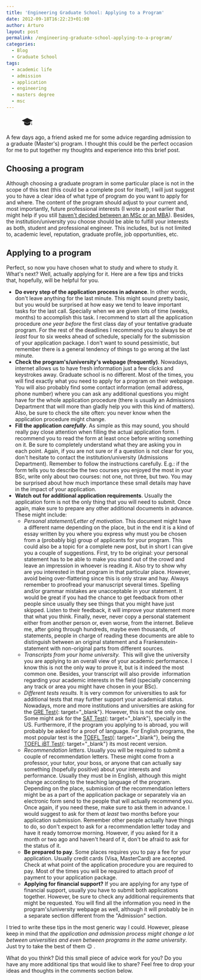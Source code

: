 ```yaml
---
title: 'Engineering Graduate School: Applying to a Program'
date: 2012-09-18T16:22:23+01:00
author: Arturo
layout: post
permalink: /engineering-graduate-school-applying-to-a-program/
categories:
  - Blog
  - Graduate School
tags:
  - academic life
  - admission
  - application
  - engineering
  - masters degree
  - msc
---
```

<figure class="alignleft">
	<img width="32" src="../multimedia/icons/academic.png"/>
</figure>

A few days ago, a friend asked me for some advice regarding admission to a graduate (Master's) program. I thought this could be the perfect occasion for me to put together my thoughts and experience into this brief post.

<!--more-->

## Choosing a program

Although choosing a graduate program in some particular place is not in the scope of this text (this could be a complete post for itself), I will just suggest you to have a clear idea of what type of program do you want to apply for and where. The content of the program should adjust to your current and, most importantly, future professional interests (I wrote a post earlier that might help if you still [haven't decided between an MSc or an MBA](http://www.arturomoncadatorres.com/engineering-graduate-school-msc-or-mba/)). Besides, the institution/university you choose should be able to fulfill your interests as both, student and professional engineer. This includes, but is not limited to, academic level, reputation, graduate profile, job opportunities, etc.

## Applying to a program

Perfect, so now you have chosen what to study and where to study it. What's next? Well, actually applying for it. Here are a few tips and tricks that, hopefully, will be helpful for you.

* **Do every step of the application process in advance**. In other words, don't leave anything for the last minute. This might sound pretty basic, but you would be surprised at how easy we tend to leave important tasks for the last call. Specially when we are given lots of time (weeks, months) to accomplish this task. I recommend to start all the application procedure _one year before_ the first class day of your tentative graduate program. For the rest of the deadlines I recommend you to always be _at least_ four to six weeks ahead of schedule, specially for the submission of your application package. I don't want to sound pessimistic, but remember there is a general tendency of things to go wrong at the last minute.
* **Check the program's/university's webpage (frequently)**. Nowadays, internet allows us to have fresh information just a few clicks and keystrokes away. Graduate school is no different. Most of the times, you will find exactly what you need to apply for a program on their webpage. You will also probably find some contact information (email address, phone number) where you can ask any additional questions you might have for the whole application procedure (there is usually an Admissions Department that will more than gladly help you with this kind of matters). Also, be sure to check the site often: you never know when the application procedure might change.
* **Fill the application _carefully_**. As simple as this may sound, you should really pay close attention when filling the actual application form. I recommend you to read the form at least once before writing something on it. Be sure to completely understand what they are asking you in each point. Again, if you are not sure or if a question is not clear for you, don't hesitate to contact the institution/university (Admissions Department). Remember to follow the instructions carefully. E.g.: if the form tells you to describe the two courses you enjoyed the most in your BSc, write only about two courses: not one, not three, but two. You may be surprised about how much importance these small details may have in the impact of your application.
* **Watch out for additional application requirements**. Usually the application form is not the only thing that you will need to submit. Once again, make sure to prepare any other additional documents in advance. These might include:  
    * _Personal statement/Letter of motivation_. This document might have a different name depending on the place, but in the end it is a kind of essay written by you where you express why must you be chosen from a (probably big) group of applicants for your program. This could also be a topic for a complete new post, but in short I can give you a couple of suggestions. First, try to be original: your personal statement has to be able to make you stand out of the crowd and leave an impression in whoever is reading it. Also try to show why are you interested in that program in that particular place. However, avoid being over-flattering since this is only straw and hay. Always remember to proofread your manuscript several times. Spelling and/or grammar mistakes are unacceptable in your statement. It would be great if you had the chance to get feedback from other people since usually they see things that you might have just skipped. Listen to their feedback, it will improve your statement more that what you think. Finally, never, never copy a personal statement either from another person or, even worse, from the internet. Believe me, after going through hundreds, maybe even thousands, of statements, people in charge of reading these documents are able to distinguish between an original statement and a Frankenstein-statement with non-original parts from different sources.  
    * _Transcripts from your home university._  This will give the university you are applying to an overall view of your academic performance. I know this is not the only way to prove it, but is it indeed the most common one. Besides, your transcript will also provide  information regarding your academic interests in the field (specially concerning any track or area you might have chosen in your BSc).  
    * _Different tests results._ It is very common for universities to ask for additional tests that may further support your academical status. Nowadays, more and more institutions and universities are asking for the [GRE Test](http://www.ets.org/gre/){: target="_blank"}. However, this is not the only one. Some might ask for the [SAT Test](http://sat.collegeboard.org/home){: target="_blank"}, specially in the US. Furthermore, if the program you applying to is abroad, you will probably be asked for a proof of language. For English programs, the most popular test is the [TOEFL Test](http://www.ets.org/toefl){: target="_blank"}, being the [TOEFL iBT Test](http://www.ets.org/toefl/ibt/about){: target="_blank"} its most recent version.  
    * _Recommendation letters_. Usually you will be required to submit a couple of recommendation letters. These might come from a professor, your tutor, your boss, or anyone that can actually say something (hopefully positive) about your interests and performance. Usually they must be in English, although this might change according to the teaching language of the program. Depending on the place, submission of the recommendation letters might be as a part of the application package or separately via an electronic form send to the people that will actually recommend you. Once again, if you need these, make sure to ask them in advance. I would suggest to ask for them _at least_ two months before your application submission. Remember other people actually have things to do, so don't expect to ask for a recommendation letter today and have it ready tomorrow morning. However, if you asked for it a month or two ago and haven't heard of it, don't be afraid to ask for the status of it.
  * **Be prepared to pay**. Some places requires you to pay a fee for your application. Usually credit cards (Visa, MasterCard) are accepted. Check at what point of the application procedure you are required to pay. Most of the times you will be required to attach proof of payment to your application package.
  * **Applying for financial support?** If you are applying for any type of financial support, usually you have to submit both applications together. However, be sure to check any additional requirements that might be requested. You will find all the information you need in the program's/university webpage as well, although it will probably be in a separate section different from the "Admission" section.

I tried to write these tips in the most generic way I could. However, please keep in mind that _the application and admission process might change a lot between universities and even between programs in the same university_. Just try to take the best of them 😉 .

What do you think? Did this small piece of advice work for you? Do you have any more additional tips that would like to share? Feel free to drop your ideas and thoughts in the comments section below.
